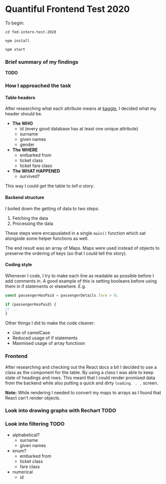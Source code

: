 # Quantiful Frontend Test 2020

To begin:

```
cd fed-intern-test-2020

npm install

npm start
```

### Brief summary of my findings

**TODO**

### How I approached the task

#### Table headers

After researching what each attribute means at [kaggle](https://www.kaggle.com/c/titanic/data), I decided what my header should be. 

- **The WHO**
	- id (every good database has at least one unique attribute)
	- surname
	- given names
	- gender
- **The WHERE**
	- embarked from
	- ticket class
	- ticket fare class
- **The WHAT HAPPENED**
	- survived?

This way I could get the table to *tell a story*.

#### Backend structure

I boiled down the getting of data to two steps:

1. Fetching the data
2. Processing the data

These steps were encapuslated in a single `main()` function which sat alongside some helper functions as well.

The end result was an array of Maps. Maps were used instead of objects to preserve the ordering of keys (so that I could tell the story).

#### Coding style

Whenever I code, I try to make each line as readable as possible before I add comments in. A good example of this is setting booleans before using them in if statements or elsewhere. E.g.

```js
const passengerHasPaid = passengerDetails.fare > 0;

if (passengerHasPaid) {
// ...
}
```

Other things I did to make the code cleaner:

- Use of camelCase
- Reduced usage of if statements
- Maxmised usage of array functiosn

### Frontend

After researching and checking out the React docs a bit I decided to use a class as the component for the table. By using a class I was able to keep state of headings and rows. This meant that I could render promised data from the backend while also putting a quick and dirty `loading. . .` screen.

**Note:** While rendering I needed to convert my maps to arrays as I found that React can't render objects.

### Look into drawing graphs with Rechart TODO

### Look into filtering TODO

- alphabetical?
	- surname
	- given names
- enum?
	- embarked from
	- ticket class
	- fare class
- numerical
	- id
